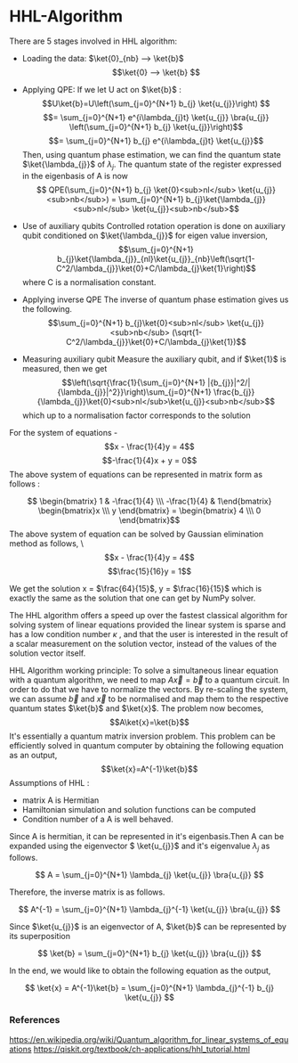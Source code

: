 # HHL-Algorithm

There are 5 stages involved in HHL algorithm:
- Loading the data:
$`\ket{0}_{nb}  --> \ket{b}`$
$$\ket{0}  --> \ket{b} $$

- Applying QPE:
If we let U act on $\ket{b}$ : 
$$U\ket{b}=U\left(\sum_{j=0}^{N+1}  b_{j} \ket{u_{j}}\right) $$
$$= \sum_{j=0}^{N+1}  e^{i\lambda_{j}t} \ket{u_{j}} \bra{u_{j}} \left(\sum_{j=0}^{N+1}  b_{j} \ket{u_{j}}\right)$$
$$= \sum_{j=0}^{N+1}  b_{j} e^{i\lambda_{j}t} \ket{u_{j}}$$
Then, using quantum phase estimation, we can find the quantum state $\ket{\lambda_{j}}$ of $\lambda_{j}$. The quantum state of the register expressed in the eigenbasis of A is now
$$ QPE(\sum_{j=0}^{N+1}  b_{j} \ket{0}<sub>nl</sub> \ket{u_{j}}<sub>nb</sub>) = \sum_{j=0}^{N+1}  b_{j}\ket{\lambda_{j}}<sub>nl</sub> \ket{u_{j}}<sub>nb</sub>$$


- Use of auxiliary qubits 
Controlled rotation operation is done on auxiliary qubit conditioned on $\ket{\lambda_{j}}$ for eigen value inversion,
$$\sum_{j=0}^{N+1}  b_{j}\ket{\lambda_{j}}_{nl}\ket{u_{j}}_{nb}\left(\sqrt{1-C^2/\lambda_{j}}\ket{0}+C/\lambda_{j}\ket{1}\right)$$
where C is a normalisation constant. 

- Applying inverse QPE 
The inverse of quantum phase estimation gives us the following.
$$\sum_{j=0}^{N+1}  b_{j}\ket{0}<sub>nl</sub> \ket{u_{j}}<sub>nb</sub> (\sqrt{1-C^2/\lambda_{j}}\ket{0}+C/\lambda_{j}\ket{1})$$
- Measuring auxiliary qubit 
Measure the auxiliary qubit, and if $\ket{1}$ is measured, then we get
$$\left(\sqrt{\frac{1}{\sum_{j=0}^{N+1}  |{b_{j}}|^2/|{\lambda_{j}}|^2}}\right)\sum_{j=0}^{N+1} \frac{b_{j}}{\lambda_{j}}\ket{0}<sub>nl</sub>\ket{u_{j}}<sub>nb</sub>$$
which up to a normalisation factor corresponds to the solution


For the system of equations -
$$x - \frac{1}{4}y = 4$$
$$-\frac{1}{4}x + y = 0$$
The above system of equations can be represented in matrix form as follows :

$$ \begin{bmatrix} 1 & -\frac{1}{4} \\\ -\frac{1}{4} & 1\end{bmatrix} \begin{bmatrix}x \\\ y \end{bmatrix} = \begin{bmatrix} 4 \\\ 0 \end{bmatrix}$$
The above system of equation can be solved by Gaussian elimination method as follows, \\
$$x - \frac{1}{4}y = 4$$
$$\frac{15}{16}y = 1$$

We get the solution x = $\frac{64}{15}$, y = $\frac{16}{15}$ 
which is exactly the same as the solution that one can get by NumPy solver.

The HHL algorithm offers a speed up over the fastest classical algorithm for solving system of linear equations provided the linear system is sparse and has a low condition number 
$\kappa$ , and that the user is interested in the result of a scalar measurement on the solution vector, instead of the values of the solution vector itself. 

HHL Algorithm working principle:
To solve a simultaneous linear equation with a quantum algorithm, we need to map $A\vec{x}=\vec{b}$ to a quantum circuit. In order to do that we have to normalize the vectors. By re-scaling the system, we can assume $\overrightarrow{b}$ and $\overrightarrow{x}$ to be normalised and map them to the respective quantum states $\ket{b}$ and $\ket{x}$. The problem now becomes,
$$A\ket{x}=\ket{b}$$ 
It's essentially a quantum matrix inversion problem. This problem can be efficiently solved in quantum computer by obtaining the following equation as an output,
$$\ket{x}=A^{-1}\ket{b}$$
Assumptions of HHL :
- matrix A is Hermitian
- Hamiltonian simulation and solution functions can be computed
- Condition number of a A is well behaved.

Since A is hermitian, it can be represented in it's eigenbasis.Then A can be expanded using the eigenvector $ \ket{u_{j}}$ and it's eigenvalue $\lambda_{j}$ as follows.

$$ A = \sum_{j=0}^{N+1} \lambda_{j} \ket{u_{j}} \bra{u_{j}} $$

Therefore, the inverse matrix is as follows.

$$ A^{-1} = \sum_{j=0}^{N+1} \lambda_{j}^{-1} \ket{u_{j}} \bra{u_{j}} $$

Since $\ket{u_{j}}$ is an eigenvector of A, $\ket{b}$ can be represented by its superposition

$$ \ket{b} = \sum_{j=0}^{N+1} b_{j} \ket{u_{j}} \bra{u_{j}} $$

In the end, we would like to obtain the following equation as the output,

$$ \ket{x} = A^{-1}\ket{b} = \sum_{j=0}^{N+1} \lambda_{j}^{-1} b_{j} \ket{u_{j}} $$




### References

https://en.wikipedia.org/wiki/Quantum_algorithm_for_linear_systems_of_equations
https://qiskit.org/textbook/ch-applications/hhl_tutorial.html

